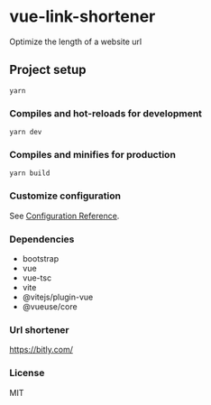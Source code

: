 # vue-link-shortener
Optimize the length of a website url 

## Project setup
```
yarn
```

### Compiles and hot-reloads for development
```
yarn dev
```

### Compiles and minifies for production
```
yarn build
```

### Customize configuration
See [Configuration Reference](https://vitejs.dev/config/).

### Dependencies
- bootstrap
- vue
- vue-tsc
- vite
- @vitejs/plugin-vue
- @vueuse/core  

### Url shortener
https://bitly.com/

### License
MIT